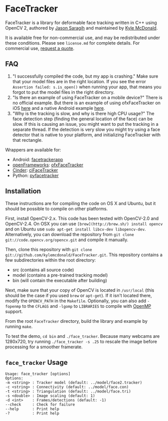 # FaceTracker

FaceTracker is a library for deformable face tracking written in C++ using OpenCV 2, authored by [Jason Saragih](http://jsaragih.org/) and maintained by [Kyle McDonald](http://kylemcdonald.net/).

It is available free for non-commercial use, and may be redistributed under these conditions. Please see `license.md` for complete details. For commercial use, [request a quote](http://facetracker.net/quote/).

## FAQ

1. "I successfully compiled the code, but my app is crashing." Make sure that your model files are in the right location. If you see the error `Assertion failed: s.is_open()` when running your app, that means you forgot to put the model files in the right directory.
2. "Is there an example of using FaceTracker on a mobile device?" There is no official example. But there is an example of using ofxFaceTracker on iOS [here](https://github.com/kylemcdonald/ofxFaceTracker-iOS) and a native Android example [here](https://github.com/ajdroid/facetrackerapp).
3. "Why is the tracking is slow, and why is there high CPU usage?" The face detection step (finding the general location of the face) can be slow. If this is causing an issue, you might want to put the tracking in a separate thread. If the detection is very slow you might try using a face detector that is native to your platform, and initializing FaceTracker with that rectangle.

Wrappers are available for:

* Android: [facetrackerapp](https://github.com/ajdroid/facetrackerapp)
* [openFrameworks](http://www.openframeworks.cc/): [ofxFaceTracker](https://github.com/kylemcdonald/ofxFaceTracker)
* [Cinder](http://libcinder.org/): [ciFaceTracker](https://github.com/Hebali/ciFaceTracker)
* Python: [pyfacetracker](https://bitbucket.org/amitibo/pyfacetracker)

## Installation

These instructions are for compiling the code on OS X and Ubuntu, but it should be possible to compile on other platforms.

First, install OpenCV-2.x. This code has been tested with OpenCV-2.0 and OpenCV-2.4. On OSX you can use `[brew](http://brew.sh/) install opencv` and on Ubuntu use `sudo apt-get install libcv-dev libopencv-dev`. Alternatively, you can download the repository from `git clone git://code.opencv.org/opencv.git` and compile it manually.

Then, clone this repository with `git clone git://github.com/kylemcdonald/FaceTracker.git`. This repository contains a few subdirectories within the root directory:
   - src (contains all source code)
   - model (contains a pre-trained tracking model)
   - bin (will contain the executable after building)

Next, make sure that your copy of OpenCV is located in `/usr/local` (this should be the case if you used `brew` or `apt-get`). If it isn't located there, modify the `OPENCV_PATH` in the `Makefile`. Optionally, you can also add `-fopenmp` to the `CFLAGS` and `-lgomp` to `LIBRARIES` to compile with [OpenMP](http://openmp.org/) support.

From the root `FaceTracker` directory, build the library and example by running `make`.

To test the demo, `cd bin` and `./face_tracker`. Because many webcams are 1280x720, try running `./face_tracker -s .25` to rescale the image before processing for a smoother framerate.

## `face_tracker` Usage

````
Usage: face_tracker [options]
Options:
-m <string> : Tracker model (default: ../model/face2.tracker)
-c <string> : Connectivity (default: ../model/face.con)
-t <string> : Triangulation (default: ../model/face.tri)
-s <double> : Image scaling (default: 1)
-d <int>    : Frames/detections (default: -1)
--check     : Check for failure 
--help      : Print help
-?          : Print help
````